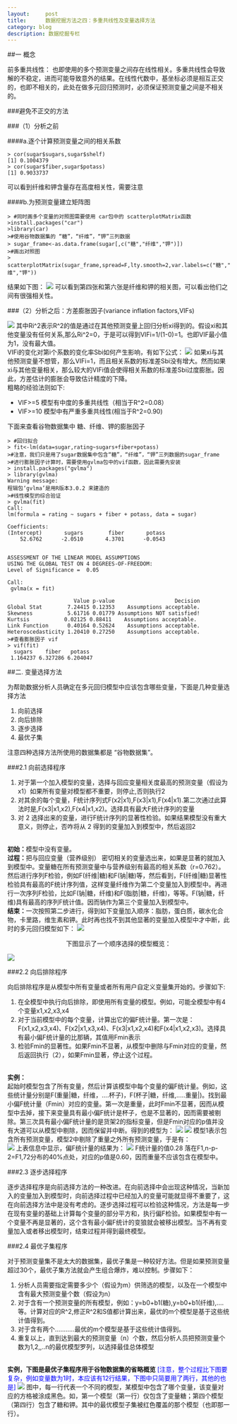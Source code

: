 ```yaml
---
layout:     post
title:      数据挖掘方法之四：多重共线性及变量选择方法
category: blog
description: 数据挖掘专栏
--- 
```


##一 概念    

  前多重共线性： 也即使用的多个预测变量之间存在线性相关。多重共线性会导致解的不稳定，进而可能导致意外的结果。在线性代数中，基坐标必须是相互正交的，也即不相关的，此处在做多元回归预测时，必须保证预测变量之间是不相关的。

###避免不正交的方法

###（1）分析之前
      
####a.逐个计算预测变量之间的相关系数

    > cor(sugar$sugars,sugar$shelf)  
    [1] 0.1004379  
    > cor(sugar$fiber,sugar$potass)  
    [1] 0.9033737  

可以看到纤维和钾含量存在高度相关性，需要注意

####b.为预测变量建立矩阵图

    > #同时画多个变量的对照图需要使用 car包中的 scatterplotMatrix函数  
    >install.packages("car")  
    >library(car)  
    >#使用谷物数据集的 “糖”，“纤维”，“钾”三列数据  
    > sugar_frame<-as.data.frame(sugar[,c("糖","纤维","钾")])  
    >#画出对照图  
    > scatterplotMatrix(sugar_frame,spread=F,lty.smooth=2,var.labels=c("糖","纤维","钾"))   
结果如下图：
<img src="/images/blog/2013-05-04-datamining-mutillinerandselect1.png">
可以看到第四张和第六张是纤维和钾的相关图，可以看出他们之间有很强相关性。

###（2）分析之后：方差膨胀因子(variance inflation factors,VIFs)

<img src="/images/blog/2013-05-04-datamining-mutillinerandselect2.png">
其中Ri^2表示R^2的值是通过在其他预测变量上回归分析xi得到的。假设xi和其他变量没有任何关系,那么Ri^2=0，于是可以得到VIFi=1/(1-0)=1。也即VIF最小值为1，没有最大值。<br>
VIFi的变化对第i个系数的变化率Sbi如何产生影响，有如下公式：
<img src="/images/blog/2013-05-04-datamining-mutillinerandselect3.png">
如果xi与其他预测变量不想管，那么VIFi=1，而且相关系数的标准差Sbi没有增大。然而如果xi与其他变量相关，那么较大的VIFi值会使得相关系数的标准差Sbi过度膨胀。因此，方差估计的膨胀会导致估计精度的下降。<br>
粗略的经验法则如下:<ul><li> VIF>=5    模型有中度的多重共线性（相当于R^2=0.08）</li><li>VIF>=10  模型中有严重多重共线性(相当于R^2=0.90)</li></ul>
下面来查看谷物数据集中 糖、纤维、钾的膨胀因子

    > #回归拟合  
    > fit<-lm(data=sugar,rating~sugars+fiber+potass)  
    >#注意，我们只是用了sugar数据集中包含“糖”，“纤维”，“钾”三列数据的sugar_frame  
    >#进行膨胀因子计算时，需要使用gvlma包中的vif函数，因此需要先安装  
    > install.packages("gvlma")  
    > library(gvlma)  
    Warning message:  
    程辑包‘gvlma’是用R版本3.0.2 来建造的   
    >#线性模型的综合验证  
    > gvlma(fit)  
    Call:  
    lm(formula = rating ~ sugars + fiber + potass, data = sugar)  
  
    Coefficients:  
    (Intercept)       sugars        fiber       potass    
        52.6762      -2.0510       4.3701      -0.0543    
  
  
    ASSESSMENT OF THE LINEAR MODEL ASSUMPTIONS  
    USING THE GLOBAL TEST ON 4 DEGREES-OF-FREEDOM:  
    Level of Significance =  0.05   
  
    Call:  
     gvlma(x = fit)   
  
                         Value p-value                   Decision  
    Global Stat        7.24415 0.12353    Assumptions acceptable.  
    Skewness           5.61716 0.01779 Assumptions NOT satisfied!  
    Kurtsis           0.02125 0.88411    Assumptions acceptable.  
    Link Function      0.40164 0.52624    Assumptions acceptable.  
    Heteroscedasticity 1.20410 0.27250    Assumptions acceptable.  
    >#查看膨胀因子 vif  
    > vif(fit)  
      sugars    fiber   potass   
     1.164237 6.327286 6.204047  

##二.  变量选择方法

为帮助数据分析人员确定在多元回归模型中应该包含哪些变量，下面是几种变量选择方法<ol><li>向前选择</li><li>向后排除</li><li>逐步选择</li><li>最优子集</li></ol>
注意四种选择方法所使用的数据集都是 “谷物数据集”。

###2.1   向前选择程序

<ol><li>对于第一个加入模型的变量，选择与回应变量相关度最高的预测变量（假设为x1）如果所有变量对模型都不重要，则停止,否则执行2</li>
<li>对其余的每个变量，F统计序列式F(x2|x1),F(x3|x1),F(x4|x1).第二次通过此算法时是,F(x3|x1,x2),F(x4|x1,x2)。选择具有最大F统计序列的变量</li>
<li>对 2 选择出来的变量，进行F统计序列的显著性检验。如果结果模型没有重大意义，则停止，否咋将从 2 得到的变量加入到模型中，然后返回2</li>
</ol>
<br>
<B>初始：</B>模型中没有变量。<br>
<B>过程：</B>把与回应变量（营养级别） 密切相关的变量选出来，如果是显著的就加入到模型中。变量糖在所有预测变量中与营养级别有最高的相关系数（r=0.762）。然后进行序列F检验，例如F(纤维|糖)和F(钠|糖)等，然后看到，F(纤维|糖)显著性检验具有最高的F统计序列值，这样变量纤维作为第二个变量加入到模型中。再进行一次序列F检验，比如F(钠|糖，纤维)和F(脂肪|糖，纤维)，等等。F(钠|糖，纤维)具有最高的序列F统计值。因而钠作为第三个变量加入到模型中。<br>
<B>结束：</B>一次按照第二步进行，得到如下变量加入顺序：脂肪，蛋白质，碳水化合物，卡里路，维生素和钾。此时再也找不到其他显著的变量加入模型中才中断，此时的多元回归模型如下：
<img src="/images/blog/2013-05-04-datamining-mutillinerandselect4.png">
<p align="center">下图显示了一个顺序选择的模型概览：</p>
<img src="/images/blog/2013-05-04-datamining-mutillinerandselect5.png">

###2.2 向后排除程序

向后排除程序是从模型中所有变量或者所有用户自定义变量集开始的。步骤如下:
<ol>
<li>在全模型中执行向后排除，即使用所有变量的模型。例如，可能全模型中有4个变量x1,x2,x3,x4</li>
<li>对于当前模型中的每个变量，计算出它的偏F统计量。第一次是：F(x1,x2,x3,x4)、F(x2|x1,x3,x4)、F(x3|x1,x2,x4)和F(x4|x1,x2,x3)。选择具有最小偏F统计量的比那辆，其值用Fmin表示</li>
<li>检验Fmin的显著性。如果Fmin不显著，从模型中删除与Fmin对应的变量，然后返回执行（2），如果Fmin显著，停止这个过程。</li>
</ol>
<br>
<B>实例：</B><br>
起始时模型包含了所有变量，然后计算该模型中每个变量的偏F统计量。例如，这些统计量分别是F(重量|糖，纤维，....杯子)，F(杯子|糖，纤维,.....重量|)。找到最小偏F统计量（Fmin）对应的变量。第一次是重量，此时Fmin不显著，因而从模型中去掉，接下来变量具有最小偏F统计是杯子，也是不显著的，因而需要被剔除。第三次具有最小偏F统计量的是货架2的指标变量，但是Fmin对应的p值并没有大道可以从模型中剔除，因而保留并中断。得到的模型为：
<img src="/images/blog/2013-05-04-datamining-mutillinerandselect6.png">
<img src="/images/blog/2013-05-04-datamining-mutillinerandselect7.png">
模型1表示包含所有预测变量，模型2中剔除了重量之外所有预测变量，于是有：<br>
<img src="/images/blog/2013-05-04-datamining-mutillinerandselect8.png">
上表信息中显示，偏F统计量的结果为：
<img src="/images/blog/2013-05-04-datamining-mutillinerandselect9.png">
F统计量的值0.28 落在F1,n-p-2=F1,72分布的40%点处，对应的p值是0.60，因而重量不应该包含在模型中。

###2.3 逐步选择程序

 逐步选择程序是向前选择方法的一种改进。在向前选择中会出现这种情况，当新加入的变量加入到模型时，向前选择过程中已经加入的变量可能就显得不重要了，这在向前选择方法中是没有考虑的。逐步选择过程可以检验这种情况，方法是每一步在现有变量的基础上计算每个变量的部分平方和，执行偏F检验。如果模型中有一个变量不再是显著的，这个含有最小偏F统计的变狼就会被移出模型。当不再有变量加入或者移出模型时，结束过程并得到最终模型。

###2.4  最优子集程序

对于预测变量集不是太大的数据集，最优子集是一种较好方法。但是如果预测变量超过30个，最优子集方法就会产生组合爆炸，难以控制。步骤如下：
<ol>
<li>分析人员需要指定需要多少个（假设为m）供筛选的模型，以及在一个模型中含有最大预测变量个数（假设为n）</li>
<li>对于含有一个预测变量的所有模型，例如：y=b0+b1(糖),y=b0+b1(纤维),....等。计算对应的R^2,修正R^2和S值都计算出来，最优的m个模型是基于这些统计值得到。</li>
<li>对于含有两个...........最优的m个模型是基于这些统计值得到。</li>
<li>重复以上，直到达到最大的预测变量（n）个数，然后分析人员把预测变量个数为1,2,,..n的最优模型罗列，以选择最佳总体模型</li>
</ol>
<br>
<B>实例，下图是最优子集程序用于谷物数据集的省略概览</B>
<font color="blue">[注意，整个过程比下图要复杂，例如变量数为1时，本应该有12行结果，下图中只简要用了两行，其他的也是]</font>
<img src="/images/blog/2013-05-04-datamining-mutillinerandselect10.png">
图中，每一行代表一个不同的模型，某模型中包含了哪个变量，该变量对应的方格被涂成黑色。如，第一个模型（第一行）仅包含了变量糖；第四个模型（第四行）包含了糖和钾。其中的最优模型子集被红色覆盖的那个模型（也即那一行）。


